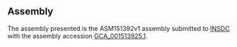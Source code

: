 

Assembly
--------

The assembly presented is the ASM151392v1 assembly submitted to
[INSDC](http://www.insdc.org) with the assembly accession
[GCA\_001513925.1](http://www.ebi.ac.uk/ena/data/view/GCA_001513925.1).
